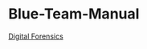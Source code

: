 # Blue-Team-Manual


<a href="https://github.com/brentgarren/Digital-Forensics">Digital Forensics</a> <br>
